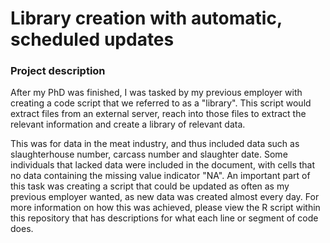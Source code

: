 # Library creation with automatic, scheduled updates

### Project description
After my PhD was finished, I was tasked by my previous employer with creating a code script that we referred to as a "library". This script would extract files from an external server, reach into those files to extract the relevant information and create a library of relevant data. 

This was for data in the meat industry, and thus included data such as slaughterhouse number, carcass number and slaughter date. Some individuals that lacked data were included in the document, with cells that no data containing the missing value indicator "NA". An important part of this task was creating a script that could be updated as often as my previous employer wanted, as new data was created almost every day. For more information on how this was achieved, please view the R script within this repository that has descriptions for what each line or segment of code does.   

